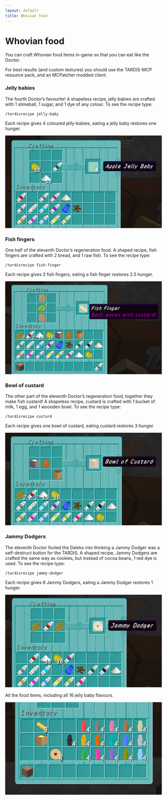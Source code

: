 ```yaml
---
layout: default
title: Whovian food
---
```


# Whovian food

You can craft Whovian food items in-game so that you can eat like the Doctor.

For best results (and custom textures) you should use the TARDIS-MCP resource pack, and an MCPatcher modded client.

### Jelly babies

The fourth Doctor’s favourite! A shapeless recipe, jelly babies are crafted with 1 slimeball, 1 sugar, and 1 dye of any colour. To see the recipe type:

    /tardisrecipe jelly-baby

Each recipe gives 4 coloured jelly-babies, eating a jelly baby restores one hunger.

![jelly baby crafting](images/docs/jelly_baby.jpg)

### Fish fingers

One half of the eleventh Doctor’s regeneration food. A shaped recipe, fish fingers are crafted with 2 bread, and 1 raw fish. To see the recipe type:

    /tardisrecipe fish-finger

Each recipe gives 3 fish fingers, eating a fish finger restores 2.5 hunger.

![fish finger crafting](images/docs/fish_fingers.jpg)

### Bowl of custard

The other part of the eleventh Doctor’s regeneration food, together they make fish custard! A shapeless recipe, custard is crafted with 1 bucket of milk, 1 egg, and 1 woooden bowl. To see the recipe type:

    /tardisrecipe custard

Each recipe gives one bowl of custard, eating custard restores 3 hunger.

![custard crafting](images/docs/bowl_of_custard.jpg)

### Jammy Dodgers

The eleventh Doctor fooled the Daleks into thinking a Jammy Dodger was a self-destruct button for the TARDIS. A shaped recipe, Jammy Dodgers are crafted the same way as cookies, but instead of cocoa beans, 1 red dye is used. To see the recipe type:

    /tardisrecipe jammy-dodger

Each recipe gives 8 Jammy Dodgers, eating a Jammy Dodger restores 1 hunger.

![custard crafting](images/docs/jammy_dodger.jpg)

All the food items, including all 16 jelly baby flavours.

![custard crafting](images/docs/tardis_food.jpg)

